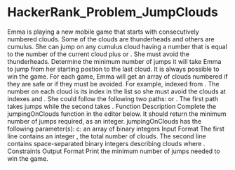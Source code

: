 # HackerRank_Problem_JumpClouds
Emma is playing a new mobile game that starts with consecutively numbered clouds. Some of the clouds are thunderheads and others are cumulus. She can jump on any cumulus cloud having a number that is equal to the number of the current cloud plus  or . She must avoid the thunderheads. Determine the minimum number of jumps it will take Emma to jump from her starting postion to the last cloud. It is always possible to win the game.  For each game, Emma will get an array of clouds numbered  if they are safe or  if they must be avoided. For example,  indexed from . The number on each cloud is its index in the list so she must avoid the clouds at indexes  and . She could follow the following two paths:  or . The first path takes  jumps while the second takes .  Function Description  Complete the jumpingOnClouds function in the editor below. It should return the minimum number of jumps required, as an integer.  jumpingOnClouds has the following parameter(s):  c: an array of binary integers Input Format  The first line contains an integer , the total number of clouds. The second line contains  space-separated binary integers describing clouds  where .  Constraints  Output Format  Print the minimum number of jumps needed to win the game.
